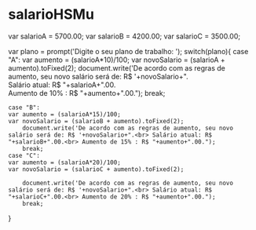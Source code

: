 # salarioHSMu
var salarioA = 5700.00;
var salarioB = 4200.00;
var salarioC = 3500.00;

var plano = prompt('Digite o seu plano de trabalho: ');
switch(plano){
	case "A":
	var aumento = (salarioA*10)/100;
	var novoSalario = (salarioA + aumento).toFixed(2);
		document.write('De acordo com as regras de aumento, seu novo salário será de: R$ '+novoSalario+".<br> Salário atual: R$ "+salarioA+".00.<br> Aumento de 10% : R$ "+aumento+".00.");
		break;

	case "B":
	var aumento = (salarioA*15)/100;
	var novoSalario = (salarioB + aumento).toFixed(2);
		document.write('De acordo com as regras de aumento, seu novo salário será de: R$ '+novoSalario+".<br> Salário atual: R$ "+salarioB+".00.<br> Aumento de 15% : R$ "+aumento+".00.");
		break;
	case "C":
	var aumento = (salarioA*20)/100;
	var novoSalario = (salarioC + aumento).toFixed(2);

		document.write('De acordo com as regras de aumento, seu novo salário será de: R$ '+novoSalario+".<br> Salário atual: R$ "+salarioC+".00.<br> Aumento de 20% : R$ "+aumento+".00.");
		break;
}
